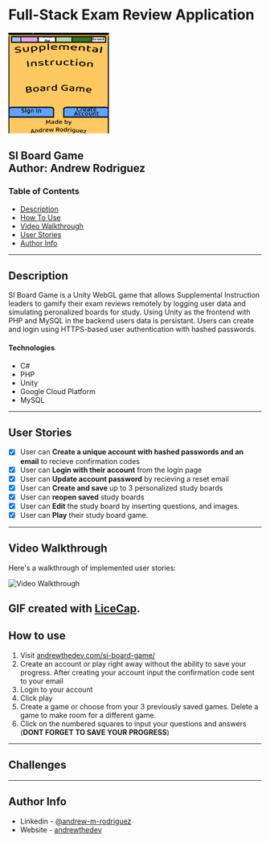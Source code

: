 # Full-Stack Exam Review Application
<img src="SIBoard_modal.png" alt="alt text" width="200px" height="200px">
    
**SI Board Game**
<br>
Author: **Andrew Rodriguez**
---
### Table of Contents
- [Description](#description)
- [How To Use](#how-to-use)
- [Video Walkthrough](#video-walkthrough)
- [User Stories](#user-stories)
- [Author Info](#author-info)
---
## Description
SI Board Game is a Unity WebGL game that allows Supplemental Instruction leaders to gamify their exam reviews remotely by logging user data and simulating peronalized boards for study. Using Unity as the frontend with PHP and MySQL in the backend users data is persistant. Users can create and login using HTTPS-based user authentication with hashed passwords.
#### Technologies
- C#
- PHP
- Unity
- Google Cloud Platform
- MySQL
---
## User Stories
* [x] User can **Create a unique account with hashed passwords and an email** to recieve confirmation codes
* [x] User can **Login with their account** from the login page
* [x] User can **Update account password** by recieving a reset email
* [x] User can **Create and save** up to 3 personalized study boards
* [x] User can **reopen saved** study boards
* [x] User can **Edit** the study board by inserting questions, and images.
* [x] User can **Play** their study board game.
---
## Video Walkthrough
Here's a walkthrough of implemented user stories:

<img src='http://i.imgur.com/link/to/your/gif/file.gif' title='Video Walkthrough' width='' alt='Video Walkthrough' />

GIF created with [LiceCap](http://www.cockos.com/licecap/).
---
## How to use
1) Visit [andrewthedev.com/si-board-game/](https://www.andrewthedev.com/si-board-game/)
2) Create an account or play right away without the ability to save your progress. After creating your account input the confirmation code sent to your email
3) Login to your account
4) Click play
5) Create a game or choose from your 3 previously saved games. Delete a game to make room for a different game.
6) Click on the numbered squares to input your questions and answers (**DONT FORGET TO SAVE YOUR PROGRESS**)
---
## Challenges


---
## Author Info
- Linkedin - [@andrew-m-rodriguez](https://www.linkedin.com/in/andrew-m-rodriguez)
- Website - [andrewthedev](https://www.andrewthedev.com/)
